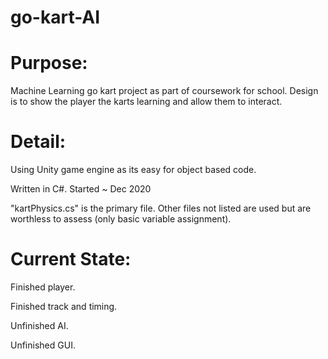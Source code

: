 # go-kart-AI

# Purpose:

Machine Learning go kart project as part of coursework for school. Design is to show the player the karts learning and allow them to interact.



# Detail:

Using Unity game engine as its easy for object based code.

Written in C#.
Started ~ Dec 2020

"kartPhysics.cs" is the primary file. Other files not listed are used but are worthless to assess (only basic variable assignment).



# Current State:

Finished player.

Finished track and timing.

Unfinished AI.

Unfinished GUI.
